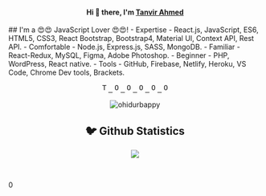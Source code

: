 <h4 align="center"> Hi 👋 there, I'm <a href="https://www.ohidur.com">Tanvir Ahmed</a></h4>
## I'm a 😍😍 JavaScript Lover 😍😍!
- Expertise - React.js, JavaScript, ES6, HTML5, CSS3, React Bootstrap, Bootstrap4, Material UI, Context API, Rest API.
- Comfortable - Node.js, Express.js, SASS, MongoDB.
- Familiar - React-Redux, MySQL, Figma, Adobe Photoshop.
- Beginner - PHP, WordPress, React native.
- Tools - GitHub, Firebase, Netlify, Heroku, VS Code, Chrome Dev tools, Brackets.

<p align="center">
  <samp>
  <a href="https://discord.gg/6uvgmNa">
  <img  alt="Tanvir N Friends Discord Server" width="16px" src="https://cdn.jsdelivr.net/npm/simple-icons@v3/icons/discord.svg" />
</a>
<a href="https://twitter.com/ohidurbappy">
  <img  alt="Ohidur Rahman Bappy's Twitter" width="16px" src="https://cdn.jsdelivr.net/npm/simple-icons@v3/icons/twitter.svg" />
</a>
<a href="https://www.linkedin.com/in/ohidurbappy/">
  <img  alt="Ohidur Rahman Bappy's Linkdein" width="16px" src="https://cdn.jsdelivr.net/npm/simple-icons@v3/icons/linkedin.svg" />
</a>
<a href="https://github.com/ohidurbappy">
  <img  alt="Ohidur Rahman Bappy's Github" width="16px" src="https://cdn.jsdelivr.net/npm/simple-icons@v3/icons/github.svg" />
</a>
<a href="https://instagram.com/ohidurbappy/">
  <img  alt="Ohidur Rahman Bappy's Instagram" width="16px" src="https://cdn.jsdelivr.net/npm/simple-icons@v3/icons/instagram.svg" />
</a>
<a href="https://www.facebook.com/ohidurbappy/">
  <img  alt="Ohidur Rahman Bappy's Facebook" width="16px" src="https://cdn.jsdelivr.net/npm/simple-icons@v3/icons/facebook.svg" />
</a>
  </samp>
  
  <br>
 </p>
 
<p align="center">
  <img src="https://komarev.com/ghpvc/?username=ohidurbappy" alt="ohidurbappy" /> 
</p>


<h2 align="center">🐦 Github Statistics </h2>
<p align="center">
<img src="https://github-readme-stats.vercel.app/api?username=TanvirAhmed177&show_icons=true&title_color=222222&icon_color=03A87C&text_color=333333&bg_color=ffffff">
</p>
<br/>


 

0

